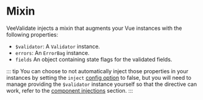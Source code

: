 # Mixin

VeeValidate injects a mixin that augments your Vue instances with the following properties:

- `$validator`: A `Validator` instance.
- `errors`: An `ErrorBag` instance.
- `fields` An object containing state flags for the validated fields.

::: tip
  You can choose to not automatically inject those properties in your instances by setting the `inject` [config option](/configuration.md) to false, but you will need to manage providing the `$validator` instance yourself so that the directive can work, refer to the [component injections](/advanced.md#component-injections) section.
:::
